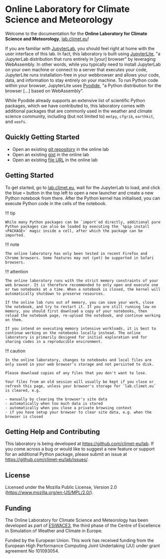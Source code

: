 # Online Laboratory for Climate Science and Meteorology

Welcome to the documentation for the **Online Laboratory for Climate Science and Meteorology**, [lab.climet.eu](https://lab.climet.eu)!

If you are familiar with [JupyterLab](https://jupyter.org/), you should feel right at home with the user interface of this lab. In fact, this laboratory is built using [JupyterLite](https://jupyterlite.readthedocs.io/en/stable/), "a JupyterLab distribution that runs entirely in [your] browser" by leveraging WebAssembly. In other words, while you typically need to install JupyterLab on your own machine or connect to a server that executes your code, JupyterLite runs installation-free in your webbrowser and allows your code, data, and information to stay entirely on your machine. To run Python code within your browser, JupyterLite uses [Pyodide](https://pyodide.org/en/stable/), "a Python distribution for the browser [...] based on WebAssembly".

While Pyodide already supports an extensive list of scientific Python packages, which we have contributed to, this laboratory comes with additional packages that are commonly used in the weather and climate science community, including (but not limited to) `metpy`, `cfgrib`, `earthkit`, and `xeofs`.


## Quickly Getting Started

- Open an existing [git repository](urls/repo.md) in the online lab
- Open an existing [gist](urls/gist.md) in the online lab
- Open an existing [file URL](urls/https.md) in the online lab

## Getting Started

To get started, go to [lab.climet.eu](https://lab.climet.eu), wait for the JupyterLab to load, and click the blue `+` button in the top left to open a new launcher and create a new Python notebook from there. After the Python kernel has initialised, you can execute Python code in the cells of the notebook.

!!! tip

    While many Python packages can be `import`ed directly, additional pure Python packages can also be loaded by executing the `%pip install <PACKAGE>` magic inside a cell, after which the package can be imported.

!!! note

    The online laboratory has only been tested in recent Firefox and Chrome browsers. Some features may not (yet) be supported in Safari browsers.

!!! attention

    The online laboratory runs with the strict memory constraints of your web browser. It is therefore recommended to only open and execute one or two notebooks at a time. When a notebook is closed, the kernel will automatically shutdown to preserve resources.

    If the online lab runs out of memory, you can save your work, close the notebook, and try to restart it. If you are still running low on memory, you should first download a copy of your notebooks, then reload the notebook page, re-upload the notebook, and continue working on them.

    If you intend on executing memory intensive workloads, it is best to continue working on the notebooks locally instead. The online laboratory is primarily designed for initial exploration and for sharing codes in a reproducible environment.

!!! caution

    In the online laboratory, changes to notebooks and local files are only saved in your web browser's storage and not persisted to disk.

    Please download copies of any files that you don't want to lose.

    Your files from an old session will usually be kept if you close or refresh this page, unless your browser's storage for `lab.climet.eu` is cleared, e.g.

    - manually by clearing the browser's site data
    - automatically when too much data is stored
    - automatically when you close a private browsing context
    - if you have setup your browser to clear site data, e.g. when the browser is closed


## Getting Help and Contributing

This laboratory is being developed at <https://github.com/climet-eu/lab>. If you come across a bug or would like to suggest a new feature or support for an additional Python package, please submit an issue at <https://github.com/climet-eu/lab/issues/>.


## License

Licensed under the Mozilla Public License, Version 2.0 (<https://www.mozilla.org/en-US/MPL/2.0/>).


## Funding

The Online Laboratory for Climate Science and Meteorology has been developed as part of [ESiWACE3](https://www.esiwace.eu), the third phase of the Centre of Excellence in Simulation of Weather and Climate in Europe.

Funded by the European Union. This work has received funding from the European High Performance Computing Joint Undertaking (JU) under grant agreement No 101093054.
